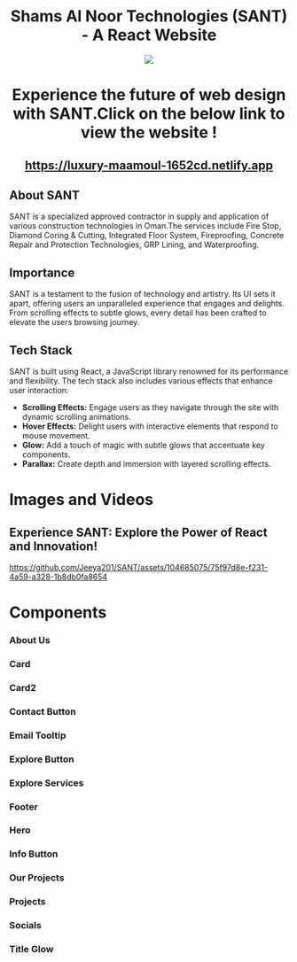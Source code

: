 # <div align ="center">Shams Al Noor Technologies (SANT) - A React Website</div>

<p align="center">
  <img src="https://github.com/Jeeya201/SANT/assets/104685075/10ffdc11-19e6-4e70-a102-a9ffb9fdc379">
</p>

# <div align="center">Experience the future of web design with SANT.Click on the below link to view the website !</div>
## <div align="center"> https://luxury-maamoul-1652cd.netlify.app</div>


## About SANT
SANT is a specialized approved contractor in supply and application of various construction technologies in Oman.The services include Fire Stop, Diamond Coring & Cutting, Integrated Floor System, Fireproofing, Concrete Repair and Protection Technologies, GRP Lining, and Waterproofing.

## Importance

SANT is a testament to the fusion of technology and artistry. Its UI sets it apart, offering users an unparalleled experience that engages and delights. From scrolling effects to subtle glows, every detail has been crafted to elevate the users browsing journey.

## Tech Stack

SANT is built using React, a JavaScript library renowned for its performance and flexibility. The tech stack also includes various effects that enhance user interaction:

- **Scrolling Effects:** Engage users as they navigate through the site with dynamic scrolling animations.
- **Hover Effects:** Delight users with interactive elements that respond to mouse movement.
- **Glow:** Add a touch of magic with subtle glows that accentuate key components.
- **Parallax:** Create depth and immersion with layered scrolling effects.
  
# Images and Videos

## Experience SANT: Explore the Power of React and Innovation!


https://github.com/Jeeya201/SANT/assets/104685075/75f97d8e-f231-4a59-a328-1b8db0fa8654

# Components

### About Us
### Card
### Card2
### Contact Button
### Email Tooltip
### Explore Button
### Explore Services
### Footer
### Hero
### Info Button
### Our Projects
### Projects
### Socials
### Title Glow
